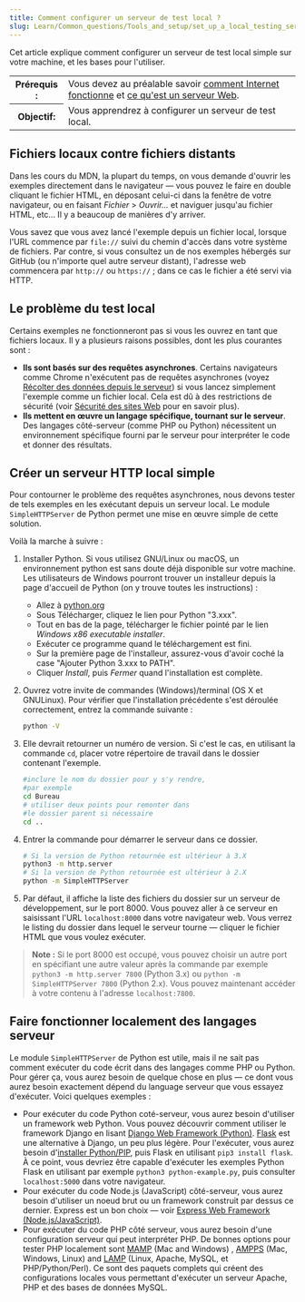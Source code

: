 ```yaml
---
title: Comment configurer un serveur de test local ?
slug: Learn/Common_questions/Tools_and_setup/set_up_a_local_testing_server
---
```


Cet article explique comment configurer un serveur de test local simple sur votre machine, et les bases pour l'utiliser.

<table class="standard-table">
  <tbody>
    <tr>
      <th scope="row">Prérequis :</th>
      <td>
        Vous devez au préalable savoir
        <a href="/fr/docs/Learn/How_the_Internet_works"
          >comment Internet fonctionne</a
        > et
        <a href="/fr/docs/Learn/What_is_a_Web_server"
          >ce qu'est un serveur Web</a
        >.
      </td>
    </tr>
    <tr>
      <th scope="row">Objectif:</th>
      <td>Vous apprendrez à configurer un serveur de test local.</td>
    </tr>
  </tbody>
</table>

## Fichiers locaux contre fichiers distants

Dans les cours du MDN, la plupart du temps, on vous demande d'ouvrir les exemples directement dans le navigateur — vous pouvez le faire en double cliquant le fichier HTML, en déposant celui-ci dans la fenêtre de votre navigateur, ou en faisant _Fichier_ > _Ouvrir..._ et naviguer jusqu'au fichier HTML, etc... Il y a beaucoup de manières d'y arriver.

Vous savez que vous avez lancé l'exemple depuis un fichier local, lorsque l'URL commence par `file://` suivi du chemin d'accès dans votre système de fichiers. Par contre, si vous consultez un de nos exemples hébergés sur GitHub (ou n'importe quel autre serveur distant), l'adresse web commencera par `http://` ou `https://`&nbsp;; dans ce cas le fichier a été servi via HTTP.

## Le problème du test local

Certains exemples ne fonctionneront pas si vous les ouvrez en tant que fichiers locaux. Il y a plusieurs raisons possibles, dont les plus courantes sont :

- **Ils sont basés sur des requêtes asynchrones**. Certains navigateurs comme Chrome n'exécutent pas de requêtes asynchrones (voyez [Récolter des données depuis le serveur](/fr/docs/Learn/JavaScript/Client-side_web_APIs/Fetching_data)) si vous lancez simplement l'exemple comme un fichier local. Cela est dû à des restrictions de sécurité (voir [Sécurité des sites Web](/fr/docs/Learn/Server-side/First_steps/Website_security) pour en savoir plus).
- **Ils mettent en œuvre un langage spécifique, tournant sur le serveur**. Des langages côté-serveur (comme PHP ou Python) nécessitent un environnement spécifique fourni par le serveur pour interpréter le code et donner des résultats.

## Créer un serveur HTTP local simple

Pour contourner le problème des requêtes asynchrones, nous devons tester de tels exemples en les exécutant depuis un serveur local. Le module `SimpleHTTPServer` de Python permet une mise en œuvre simple de cette solution.

Voilà la marche à suivre :

1. Installer Python. Si vous utilisez GNU/Linux ou macOS, un environnement python est sans doute déjà disponible sur votre machine. Les utilisateurs de Windows pourront trouver un installeur depuis la page d'accueil de Python (on y trouve toutes les instructions)&nbsp;:

   - Allez à [python.org](https://www.python.org/)
   - Sous Télécharger, cliquez le lien pour Python "3.xxx".
   - Tout en bas de la page, télécharger le fichier pointé par le lien _Windows x86 executable installer_.
   - Exécuter ce programme quand le téléchargement est fini.
   - Sur la première page de l'installeur, assurez-vous d'avoir coché la case "Ajouter Python 3.xxx to PATH".
   - Cliquer _Install_, puis _Fermer_ quand l'installation est complète.

2. Ouvrez votre invite de commandes (Windows)/terminal (OS X et GNULinux). Pour vérifier que l'installation précédente s'est déroulée correctement, entrez la commande suivante :

   ```bash
   python -V
   ```

3. Elle devrait retourner un numéro de version. Si c'est le cas, en utilisant la commande `cd`, placer votre répertoire de travail dans le dossier contenant l'exemple.

   ```bash
   #inclure le nom du dossier pour y s'y rendre,
   #par exemple
   cd Bureau
   # utiliser deux points pour remonter dans
   #le dossier parent si nécessaire
   cd ..
   ```

4. Entrer la commande pour démarrer le serveur dans ce dossier.

   ```bash
   # Si la version de Python retournée est ultérieur à 3.X
   python3 -m http.server
   # Si la version de Python retournée est ultérieur à 2.X
   python -m SimpleHTTPServer
   ```

5. Par défaut, il affiche la liste des fichiers du dossier sur un serveur de développement, sur le port 8000. Vous pouvez aller à ce serveur en saisissant l'URL `localhost:8000` dans votre navigateur web. Vous verrez le listing du dossier dans lequel le serveur tourne — cliquer le fichier HTML que vous voulez exécuter.

> **Note :** Si le port 8000 est occupé, vous pouvez choisir un autre port en spécifiant une autre valeur après la commande par exemple `python3 -m http.server 7800` (Python 3.x) ou `python -m SimpleHTTPServer 7800` (Python 2.x). Vous pouvez maintenant accéder à votre contenu à l'adresse `localhost:7800`.

## Faire fonctionner localement des langages serveur

Le module `SimpleHTTPServer` de Python est utile, mais il ne sait pas comment exécuter du code écrit dans des langages comme PHP ou Python. Pour gérer ça, vous aurez besoin de quelque chose en plus — ce dont vous aurez besoin exactement dépend du language serveur que vous essayez d'exécuter. Voici quelques exemples :

- Pour exécuter du code Python coté-serveur, vous aurez besoin d'utiliser un framework web Python. Vous pouvez découvrir comment utiliser le framework Django en lisant [Django Web Framework (Python)](/fr/docs/Learn/Server-side/Django). [Flask](http://flask.pocoo.org/) est une alternative à Django, un peu plus légère. Pour l'exécuter, vous aurez besoin d'[installer Python/PIP](/fr/docs/Learn/Server-side/Django/development_environment#Installing_Python_3), puis Flask en utilisant `pip3 install flask`. À ce point, vous devriez être capable d'exécuter les exemples Python Flask en utilisant par exemple `python3 python-example.py`, puis consulter `localhost:5000` dans votre navigateur.
- Pour exécuter du code Node.js (JavaScript) côté-serveur, vous aurez besoin d'utiliser un noeud brut ou un framework construit par dessus ce dernier. Express est un bon choix — voir [Express Web Framework (Node.js/JavaScript)](/fr/docs/Learn/Server-side/Express_Nodejs).
- Pour exécuter du code PHP côté serveur, vous aurez besoin d'une configuration serveur qui peut interpréter PHP. De bonnes options pour tester PHP localement sont [MAMP](https://www.mamp.info/en/downloads/) (Mac and Windows) , [AMPPS](http://ampps.com/download) (Mac, Windows, Linux) and [LAMP](https://www.linux.com/learn/easy-lamp-server-installation) (Linux, Apache, MySQL, et PHP/Python/Perl). Ce sont des paquets complets qui créent des configurations locales vous permettant d'exécuter un serveur Apache, PHP et des bases de données MySQL.
